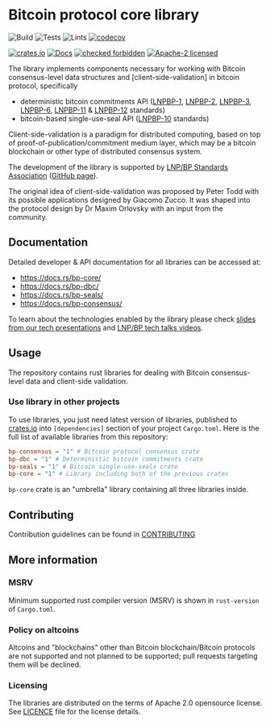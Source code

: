 # Bitcoin protocol core library

![Build](https://github.com/BP-WG/bp-core/workflows/Build/badge.svg)
![Tests](https://github.com/BP-WG/bp-core/workflows/Tests/badge.svg)
![Lints](https://github.com/BP-WG/bp-core/workflows/Lints/badge.svg)
[![codecov](https://codecov.io/gh/BP-WG/bp-core/branch/master/graph/badge.svg)](https://codecov.io/gh/BP-WG/bp-core)

[![crates.io](https://img.shields.io/crates/v/bp-core)](https://crates.io/crates/bp-core)
[![Docs](https://docs.rs/bp-core/badge.svg)](https://docs.rs/bp-core)
[![checked forbidden](https://img.shields.io/badge/checked-forbidden-success.svg)](https://github.com/rust-secure-code/safety-dance/)
[![Apache-2 licensed](https://img.shields.io/crates/l/bp-core)](./LICENSE)

The library implements components necessary for working with Bitcoin
consensus-level data structures and [client-side-validation] in bitcoin
protocol, specifically

- deterministic bitcoin commitments
  API ([LNPBP-1], [LNPBP-2], [LNPBP-3], [LNPBP-6], [LNPBP-11] & [LNPBP-12] standards)
- bitcoin-based single-use-seal API ([LNPBP-10] standards)

Client-side-validation is a paradigm for distributed computing, based on top of
proof-of-publication/commitment medium layer, which may be a bitcoin blockchain
or other type of distributed consensus system.

The development of the library is supported by [LNP/BP Standards Association][lnpbp-web]
([GitHub page][lnpbp-github]).

The original idea of client-side-validation was proposed by Peter Todd with its
possible applications designed by Giacomo Zucco. It was shaped into the protocol
design by Dr Maxim Orlovsky with an input from the community.

## Documentation

Detailed developer & API documentation for all libraries can be accessed at:

- <https://docs.rs/bp-core/>
- <https://docs.rs/bp-dbc/>
- <https://docs.rs/bp-seals/>
- <https://docs.rs/bp-consensus/>

To learn about the technologies enabled by the library please check
[slides from our tech presentations][presentations] and
[LNP/BP tech talks videos][lnpbp-youtube].

## Usage

The repository contains rust libraries for dealing with Bitcoin consensus-level
data and client-side validation.

### Use library in other projects

To use libraries, you just need latest version of libraries, published to
[crates.io](https://crates.io) into `[dependencies]` section of your project
`Cargo.toml`. Here is the full list of available libraries from this repository:

```toml
bp-consensus = "1" # Bitcoin protocol consensus crate
bp-dbc = "1" # Deterministic bitcoin commitments crate
bp-seals = "1" # Bitcoin single-use-seals crate
bp-core = "1" # Library including both of the previous crates
```

`bp-core` crate is an "umbrella" library containing all three libraries inside.

## Contributing

Contribution guidelines can be found in [CONTRIBUTING](CONTRIBUTING.md)

## More information

### MSRV

Minimum supported rust compiler version (MSRV) is shown in `rust-version` of `Cargo.toml`.

### Policy on altcoins

Altcoins and "blockchains" other than Bitcoin blockchain/Bitcoin protocols are
not supported and not planned to be supported; pull requests targeting them will
be declined.

### Licensing

The libraries are distributed on the terms of Apache 2.0 opensource license.
See [LICENCE](LICENSE) file for the license details.


[lnpbp-web]: https://lnp-bp.org

[lnpbp-github]: https://github.com/LNP-BP

[lnpbp-youtube]: https://www.youtube.com/@LNPBP

[presentations]: https://github.com/LNP-BP/FAQ/blob/master/Presentation%20slides/

[LNPBP-1]: https://github.com/LNP-BP/LNPBPs/blob/master/lnpbp-0001.md

[LNPBP-2]: https://github.com/LNP-BP/LNPBPs/blob/master/lnpbp-0002.md

[LNPBP-3]: https://github.com/LNP-BP/LNPBPs/blob/master/lnpbp-0003.md

[LNPBP-6]: https://github.com/LNP-BP/LNPBPs/blob/master/lnpbp-0006.md

[LNPBP-10]: https://github.com/LNP-BP/LNPBPs/blob/master/lnpbp-0010.md

[LNPBP-11]: https://github.com/LNP-BP/LNPBPs/blob/master/lnpbp-0011.md

[LNPBP-12]: https://github.com/LNP-BP/LNPBPs/blob/master/lnpbp-0012.md
